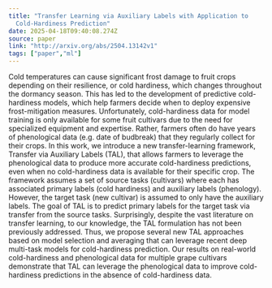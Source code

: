 ```yaml
---
title: "Transfer Learning via Auxiliary Labels with Application to
  Cold-Hardiness Prediction"
date: 2025-04-18T09:40:08.274Z
source: paper
link: "http://arxiv.org/abs/2504.13142v1"
tags: ["paper","ml"]
---
```

Cold temperatures can cause significant frost damage to fruit crops depending
on their resilience, or cold hardiness, which changes throughout the dormancy
season. This has led to the development of predictive cold-hardiness models,
which help farmers decide when to deploy expensive frost-mitigation measures.
Unfortunately, cold-hardiness data for model training is only available for
some fruit cultivars due to the need for specialized equipment and expertise.
Rather, farmers often do have years of phenological data (e.g. date of
budbreak) that they regularly collect for their crops. In this work, we
introduce a new transfer-learning framework, Transfer via Auxiliary Labels
(TAL), that allows farmers to leverage the phenological data to produce more
accurate cold-hardiness predictions, even when no cold-hardiness data is
available for their specific crop. The framework assumes a set of source tasks
(cultivars) where each has associated primary labels (cold hardiness) and
auxiliary labels (phenology). However, the target task (new cultivar) is
assumed to only have the auxiliary labels. The goal of TAL is to predict
primary labels for the target task via transfer from the source tasks.
Surprisingly, despite the vast literature on transfer learning, to our
knowledge, the TAL formulation has not been previously addressed. Thus, we
propose several new TAL approaches based on model selection and averaging that
can leverage recent deep multi-task models for cold-hardiness prediction. Our
results on real-world cold-hardiness and phenological data for multiple grape
cultivars demonstrate that TAL can leverage the phenological data to improve
cold-hardiness predictions in the absence of cold-hardiness data.
